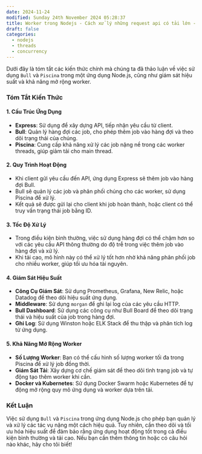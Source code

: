 ```yaml
---
date: 2024-11-24
modified: Sunday 24th November 2024 05:28:37
title: Worker trong Nodejs - Cách xử lý những request api có tải lớn - Tính toán phức tạp và tính đồng thời cao. 
draft: false
categories:
  - nodejs
  - threads
  - concurrency
---
```


Dưới đây là tóm tắt các kiến thức chính mà chúng ta đã thảo luận về việc sử dụng `Bull` và `Piscina` trong một ứng dụng Node.js, cũng như giám sát hiệu suất và khả năng mở rộng worker.

### Tóm Tắt Kiến Thức

#### 1. **Cấu Trúc Ứng Dụng**

- **Express**: Sử dụng để xây dựng API, tiếp nhận yêu cầu từ client.
- **Bull**: Quản lý hàng đợi các job, cho phép thêm job vào hàng đợi và theo dõi trạng thái của chúng.
- **Piscina**: Cung cấp khả năng xử lý các job nặng nề trong các worker threads, giúp giảm tải cho main thread.

#### 2. **Quy Trình Hoạt Động**

- Khi client gửi yêu cầu đến API, ứng dụng Express sẽ thêm job vào hàng đợi Bull.
- Bull sẽ quản lý các job và phân phối chúng cho các worker, sử dụng Piscina để xử lý.
- Kết quả sẽ được gửi lại cho client khi job hoàn thành, hoặc client có thể truy vấn trạng thái job bằng ID.

#### 3. **Tốc Độ Xử Lý**

- Trong điều kiện bình thường, việc sử dụng hàng đợi có thể chậm hơn so với các yêu cầu API thông thường do độ trễ trong việc thêm job vào hàng đợi và xử lý.
- Khi tải cao, mô hình này có thể xử lý tốt hơn nhờ khả năng phân phối job cho nhiều worker, giúp tối ưu hóa tài nguyên.

#### 4. **Giám Sát Hiệu Suất**

- **Công Cụ Giám Sát**: Sử dụng Prometheus, Grafana, New Relic, hoặc Datadog để theo dõi hiệu suất ứng dụng.
- **Middleware**: Sử dụng `morgan` để ghi lại log của các yêu cầu HTTP.
- **Bull Dashboard**: Sử dụng các công cụ như Bull Board để theo dõi trạng thái và hiệu suất của job trong hàng đợi.
- **Ghi Log**: Sử dụng Winston hoặc ELK Stack để thu thập và phân tích log từ ứng dụng.

#### 5. **Khả Năng Mở Rộng Worker**

- **Số Lượng Worker**: Bạn có thể cấu hình số lượng worker tối đa trong Piscina để xử lý job đồng thời.
- **Giám Sát Tải**: Xây dựng cơ chế giám sát để theo dõi tình trạng job và tự động tạo thêm worker khi cần.
- **Docker và Kubernetes**: Sử dụng Docker Swarm hoặc Kubernetes để tự động mở rộng quy mô ứng dụng và worker dựa trên tải.

### Kết Luận

Việc sử dụng `Bull` và `Piscina` trong ứng dụng Node.js cho phép bạn quản lý và xử lý các tác vụ nặng một cách hiệu quả. Tuy nhiên, cần theo dõi và tối ưu hóa hiệu suất để đảm bảo rằng ứng dụng hoạt động tốt trong cả điều kiện bình thường và tải cao. Nếu bạn cần thêm thông tin hoặc có câu hỏi nào khác, hãy cho tôi biết!
